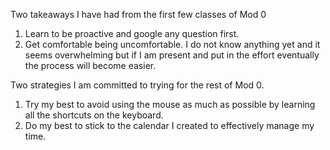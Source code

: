 Two takeaways I have had from the first few classes of Mod 0
1. Learn to be proactive and google any question first.
2. Get comfortable being uncomfortable.  I do not know anything yet and it seems overwhelming but if I am present and put in the effort eventually the process will become easier.

Two strategies I am committed to trying for the rest of Mod 0.
1. Try my best to avoid using the mouse as much as possible by learning all the shortcuts on the keyboard.
2. Do my best to stick to the calendar I created to effectively manage my time.  
